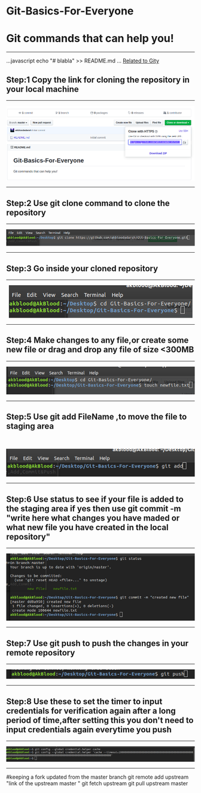 # Git-Basics-For-Everyone
<h1>Git commands that can help you!</h1> <hr>
...javascript
echo "# blabla" >> README.md
...
<a href="https://www.digitalocean.com/community/tutorial_series/an-introduction-to-open-source">Related to Gity</a>
<h2> Step:1 Copy the link for cloning the repository in your local machine </h2><hr>
<p align="center">
  <img src="https://github.com/akbloodadarsh/Git-Basics-For-Everyone/blob/master/1.png">
</p><hr>
<h2> Step:2 Use git clone command to clone the repository </h2><hr>
<p align="center">
  <img src="https://github.com/akbloodadarsh/Git-Basics-For-Everyone/blob/master/2.png">
</p><hr>
<h2> Step:3 Go inside your cloned repository </h2><hr>
<p align="center">
  <img src="https://github.com/akbloodadarsh/Git-Basics-For-Everyone/blob/master/3.png">
</p><hr>
<h2> Step:4 Make changes to any file,or create some new file or drag and drop any file of size <300MB</h2> <hr>
<p align="center">
  <img src="https://github.com/akbloodadarsh/Git-Basics-For-Everyone/blob/master/4.png">
</p><hr>
<h2>Step:5 Use git add FileName ,to move the file to staging area </h2><br/>
<p align="center">
  <img src="https://github.com/akbloodadarsh/Git-Basics-For-Everyone/blob/master/5.png">
</p><hr>
<h2> Step:6 Use status to see if your file is added to the staging area if yes then use git commit -m "write here what changes you have maded or what new file you have created in the local repository"</h2> <hr>
<p align="center">
  <img src="https://github.com/akbloodadarsh/Git-Basics-For-Everyone/blob/master/6.png">
</p><hr>
<h2>Step:7 Use git push to push the changes in your remote repository </h2><hr>
<p align="center">
  <img src="https://github.com/akbloodadarsh/Git-Basics-For-Everyone/blob/master/7.png">
</p><hr>
<h2>Step:8 Use these to set the timer to input credentials for verification again after a long period of time,after setting this you don't need to input credentials again everytime you push</h2> <hr>
  <p align="center">
  <img src="https://github.com/akbloodadarsh/Git-Basics-For-Everyone/blob/master/8.png">
</p><hr>
  
  
  #keeping a fork updated from the master branch
  git remote add upstream "link of the upstream master "
  git fetch upstream
  git pull upstream master

